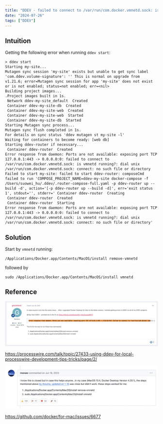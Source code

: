 ```yaml
---
title: "DDEV - failed to connect to /var/run/com.docker.vmnetd.sock: is vmnetd running?"
date: "2024-07-26"
tags: ["DDEV"]
---
```



## Intuition

Getting the following error when running `ddev start`:
```
> ddev start
Starting my-site...
Mutagen sync session 'my-site' exists but unable to get sync label 'com.ddev.volume-signature': '' This is normal on upgrade from v1.21.6; error=Mutagen sync session for app 'my-site' does not exist or is not enabled; status=not enabled; err=<nil>
Building project images...
.Project images built in 1s.
 Network ddev-my-site_default  Created
 Container ddev-my-site-db  Created
 Container ddev-my-site-web  Created
 Container ddev-my-site-web  Started
 Container ddev-my-site-db  Started
Starting Mutagen sync process...
Mutagen sync flush completed in 1s.
For details on sync status 'ddev mutagen st my-site -l'
Waiting for containers to become ready: [web db]
Starting ddev-router if necessary...
 Container ddev-router  Created
Error response from daemon: Ports are not available: exposing port TCP 127.0.0.1:443 -> 0.0.0.0:0: failed to connect to /var/run/com.docker.vmnetd.sock: is vmnetd running?: dial unix /var/run/com.docker.vmnetd.sock: connect: no such file or directory
Failed to start my-site: failed to start ddev-router: composeCmd failed to run 'COMPOSE_PROJECT_NAME=ddev-my-site docker-compose -f /Users/suowei_hu/.ddev/.router-compose-full.yaml -p ddev-router up --build -d', action='[-p ddev-router up --build -d]', err='exit status 1', stdout='', stderr=' Container ddev-router  Creating
 Container ddev-router  Created
 Container ddev-router  Starting
Error response from daemon: Ports are not available: exposing port TCP 127.0.0.1:443 -> 0.0.0.0:0: failed to connect to /var/run/com.docker.vmnetd.sock: is vmnetd running?: dial unix /var/run/com.docker.vmnetd.sock: connect: no such file or directory'
```



## Solution

Start by `vmnetd` running:

```
/Applications/Docker.app/Contents/MacOS/install remove-vmnetd
```

followed by

```
sudo /Applications/Docker.app/Contents/MacOS/install vmnetd
```











## Reference

![2024-07-26T134201](2024-07-26T134201.jpg)

https://processwire.com/talk/topic/27433-using-ddev-for-local-processwire-development-tips-tricks/page/2/

![2024-07-26T134220](2024-07-26T134220.jpg)

https://github.com/docker/for-mac/issues/6677